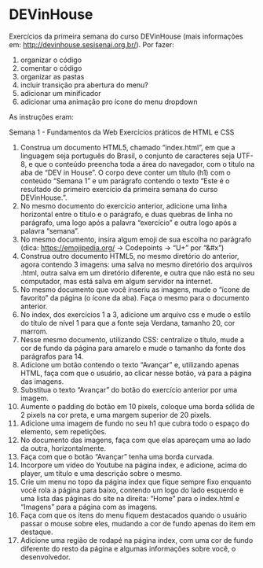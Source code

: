 # DEVinHouse
Exercícios da primeira semana do curso DEVinHouse (mais informações em: http://devinhouse.sesisenai.org.br/).
Por fazer:
1) organizar o código
2) comentar o código
3) organizar as pastas
4) incluir transição pra abertura do menu?
5) adicionar um minificador
6) adicionar uma animação pro ícone do menu dropdown

As instruções eram:

Semana 1 - Fundamentos da Web
Exercícios práticos de HTML e CSS
1) Construa um documento HTML5, chamado “index.html”, em que a linguagem seja
português do Brasil, o conjunto de caracteres seja UTF-8, e que o conteúdo
preencha toda a área do navegador, com o título na aba de “DEV in House”. O corpo
deve conter um título (h1) com o conteúdo “Semana 1” e um parágrafo contendo o
texto “Este é o resultado do primeiro exercício da primeira semana do curso
DEVinHouse.”.
2) No mesmo documento do exercício anterior, adicione uma linha horizontal entre o
título e o parágrafo, e duas quebras de linha no parágrafo, uma logo após a palavra
“exercício” e outra logo após a palavra “semana”.
3) No mesmo documento, insira algum emoji de sua escolha no parágrafo (dica:
https://emojipedia.org/ -> Codepoints -> “U+” por “&#x”)
4) Construa outro documento HTML5, no mesmo diretório do anterior, agora contendo
3 imagens: uma salva no mesmo diretório dos arquivos .html, outra salva em um
diretório diferente, e outra que não está no seu computador, mas está salva em
algum servidor na internet.
5) No mesmo documento que você inseriu as imagens, mude o “ícone de favorito” da
página (o ícone da aba). Faça o mesmo para o documento anterior.
6) No index, dos exercícios 1 a 3, adicione um arquivo css e mude o estilo do título de
nível 1 para que a fonte seja Verdana, tamanho 20, cor marrom.
7) Nesse mesmo documento, utilizando CSS: centralize o título, mude a cor de fundo
da página para amarelo e mude o tamanho da fonte dos parágrafos para 14.
8) Adicione um botão contendo o texto “Avançar” e, utilizando apenas HTML, faça com
que o usuário, ao clicar nesse botão, vá para a página das imagens.
9) Substitua o texto “Avançar” do botão do exercício anterior por uma imagem.
10) Aumente o padding do botão em 10 pixels, coloque uma borda sólida de 2 pixels na
cor preta, e uma margem superior de 20 pixels.
11) Adicione uma imagem de fundo no seu h1 que cubra todo o espaço do elemento,
sem repetições.
12) No documento das imagens, faça com que elas apareçam uma ao lado da outra,
horizontalmente.
13) Faça com que o botão “Avançar” tenha uma borda curvada.
14) Incorpore um vídeo do Youtube na página index, e adicione, acima do player, um
título e uma descrição sobre o mesmo.
15) Crie um menu no topo da página index que fique sempre fixo enquanto você rola a
página para baixo, contendo um logo do lado esquerdo e uma lista das páginas do
site na direita: “Home” para o index.html e “Imagens” para a página com as imagens.
16) Faça com que os itens do menu fiquem destacados quando o usuário passar o
mouse sobre eles, mudando a cor de fundo apenas do item em destaque.
17) Adicione uma região de rodapé na página index, com uma cor de fundo diferente do
resto da página e algumas informações sobre você, o desenvolvedor.

